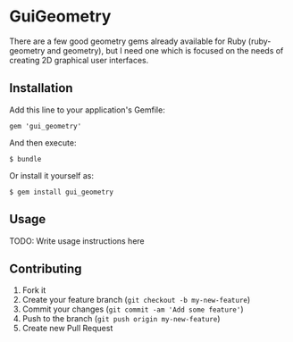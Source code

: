 # GuiGeometry

There are a few good geometry gems already available for Ruby (ruby-geometry and geometry), but I need one which is focused on the needs of creating 2D graphical user interfaces.

## Installation

Add this line to your application's Gemfile:

    gem 'gui_geometry'

And then execute:

    $ bundle

Or install it yourself as:

    $ gem install gui_geometry

## Usage

TODO: Write usage instructions here

## Contributing

1. Fork it
2. Create your feature branch (`git checkout -b my-new-feature`)
3. Commit your changes (`git commit -am 'Add some feature'`)
4. Push to the branch (`git push origin my-new-feature`)
5. Create new Pull Request
